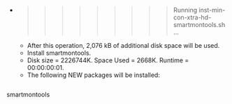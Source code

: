 * >>>>>>>>> Running inst-min-con-xtra-hd-smartmontools.sh ...
  * After this operation, 2,076 kB of additional disk space will be used.
  * Install smartmontools.
  * Disk size = 2226744K. Space Used = 2668K. Runtime = 00:00:00:01.
  * The following NEW packages will be installed:
  ```bash
smartmontools
  ```
